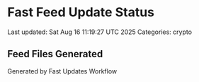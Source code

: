 # Fast Feed Update Status
Last updated: Sat Aug 16 11:19:27 UTC 2025
Categories: crypto

## Feed Files Generated

Generated by Fast Updates Workflow
